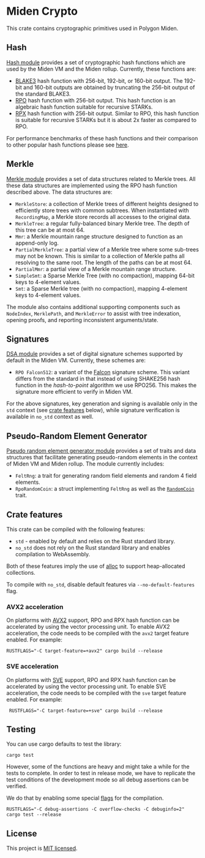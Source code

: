 # Miden Crypto
This crate contains cryptographic primitives used in Polygon Miden.

## Hash
[Hash module](./src/hash) provides a set of cryptographic hash functions which are used by the Miden VM and the Miden rollup. Currently, these functions are:

* [BLAKE3](https://github.com/BLAKE3-team/BLAKE3) hash function with 256-bit, 192-bit, or 160-bit output. The 192-bit and 160-bit outputs are obtained by truncating the 256-bit output of the standard BLAKE3.
* [RPO](https://eprint.iacr.org/2022/1577) hash function with 256-bit output. This hash function is an algebraic hash function suitable for recursive STARKs.
* [RPX](https://eprint.iacr.org/2023/1045) hash function with 256-bit output. Similar to RPO, this hash function is suitable for recursive STARKs but it is about 2x faster as compared to RPO.

For performance benchmarks of these hash functions and their comparison to other popular hash functions please see [here](./benches/).

## Merkle
[Merkle module](./src/merkle/) provides a set of data structures related to Merkle trees. All these data structures are implemented using the RPO hash function described above. The data structures are:

* `MerkleStore`: a collection of Merkle trees of different heights designed to efficiently store trees with common subtrees. When instantiated with `RecordingMap`, a Merkle store records all accesses to the original data.
* `MerkleTree`: a regular fully-balanced binary Merkle tree. The depth of this tree can be at most 64.
* `Mmr`: a Merkle mountain range structure designed to function as an append-only log.
* `PartialMerkleTree`: a partial view of a Merkle tree where some sub-trees may not be known. This is similar to a collection of Merkle paths all resolving to the same root. The length of the paths can be at most 64.
* `PartialMmr`: a partial view of a Merkle mountain range structure.
* `SimpleSmt`: a Sparse Merkle Tree (with no compaction), mapping 64-bit keys to 4-element values.
* `Smt`: a Sparse Merkle tree (with no compaction), mapping 4-element keys to 4-element values.

The module also contains additional supporting components such as `NodeIndex`, `MerklePath`,  and `MerkleError`  to assist with tree indexation, opening proofs, and reporting inconsistent arguments/state.

## Signatures
[DSA module](./src/dsa) provides a set of digital signature schemes supported by default in the Miden VM. Currently, these schemes are:

* `RPO Falcon512`: a variant of the [Falcon](https://falcon-sign.info/) signature scheme. This variant differs from the standard in that instead of using SHAKE256 hash function in the *hash-to-point* algorithm we use RPO256. This makes the signature more efficient to verify in Miden VM.

For the above signatures, key generation and signing is available only in the `std` context (see [crate features](#crate-features) below), while signature verification is available in `no_std` context as well.

## Pseudo-Random Element Generator
[Pseudo random element generator module](./src/rand/) provides a set of traits and data structures that facilitate generating pseudo-random elements in the context of Miden VM and Miden rollup. The module currently includes:

* `FeltRng`: a trait for generating random field elements and random 4 field elements.
* `RpoRandomCoin`: a struct implementing `FeltRng` as well as the [`RandomCoin`](https://github.com/facebook/winterfell/blob/main/crypto/src/random/mod.rs) trait.
    
## Crate features
This crate can be compiled with the following features:

* `std` - enabled by default and relies on the Rust standard library.
* `no_std` does not rely on the Rust standard library and enables compilation to WebAssembly.

Both of these features imply the use of [alloc](https://doc.rust-lang.org/alloc/) to support heap-allocated collections.

To compile with `no_std`, disable default features via `--no-default-features` flag.

### AVX2 acceleration
On platforms with [AVX2](https://en.wikipedia.org/wiki/Advanced_Vector_Extensions) support, RPO and RPX hash function can be accelerated by using the vector processing unit. To enable AVX2 acceleration, the code needs to be compiled with the `avx2` target feature enabled. For example:
```shell
RUSTFLAGS="-C target-feature=+avx2" cargo build --release
```

### SVE acceleration
On platforms with [SVE](https://en.wikipedia.org/wiki/AArch64#Scalable_Vector_Extension_(SVE)) support, RPO and RPX hash function can be accelerated by using the vector processing unit. To enable SVE acceleration, the code needs to be compiled with the `sve` target feature enabled. For example:
```shell
 RUSTFLAGS="-C target-feature=+sve" cargo build --release
```

## Testing

You can use cargo defaults to test the library:

```shell
cargo test
```

However, some of the functions are heavy and might take a while for the tests to complete. In order to test in release mode, we have to replicate the test conditions of the development mode so all debug assertions can be verified.

We do that by enabling some special [flags](https://doc.rust-lang.org/cargo/reference/profiles.html) for the compilation.

```shell
RUSTFLAGS="-C debug-assertions -C overflow-checks -C debuginfo=2" cargo test --release
```

## License
This project is [MIT licensed](./LICENSE).
